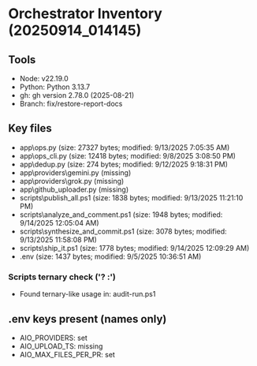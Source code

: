 # Orchestrator Inventory (20250914_014145)

## Tools
- Node: v22.19.0
- Python: Python 3.13.7
- gh: gh version 2.78.0 (2025-08-21)
- Branch: fix/restore-report-docs

## Key files
- app\ops.py (size: 27327 bytes; modified: 9/13/2025 7:05:35 AM)
- app\ops_cli.py (size: 12418 bytes; modified: 9/8/2025 3:08:50 PM)
- app\dedup.py (size: 274 bytes; modified: 9/12/2025 9:18:31 PM)
- app\providers\gemini.py (missing)
- app\providers\grok.py (missing)
- app\github_uploader.py (missing)
- scripts\publish_all.ps1 (size: 1838 bytes; modified: 9/13/2025 11:21:10 PM)
- scripts\analyze_and_comment.ps1 (size: 1948 bytes; modified: 9/14/2025 12:05:04 AM)
- scripts\synthesize_and_commit.ps1 (size: 3078 bytes; modified: 9/13/2025 11:58:08 PM)
- scripts\ship_it.ps1 (size: 1778 bytes; modified: 9/14/2025 12:09:29 AM)
- .env (size: 1437 bytes; modified: 9/5/2025 10:36:51 AM)

### Scripts ternary check ('? :')
- Found ternary-like usage in: audit-run.ps1

## .env keys present (names only)
- AIO_PROVIDERS: set
- AIO_UPLOAD_TS: missing
- AIO_MAX_FILES_PER_PR: set

